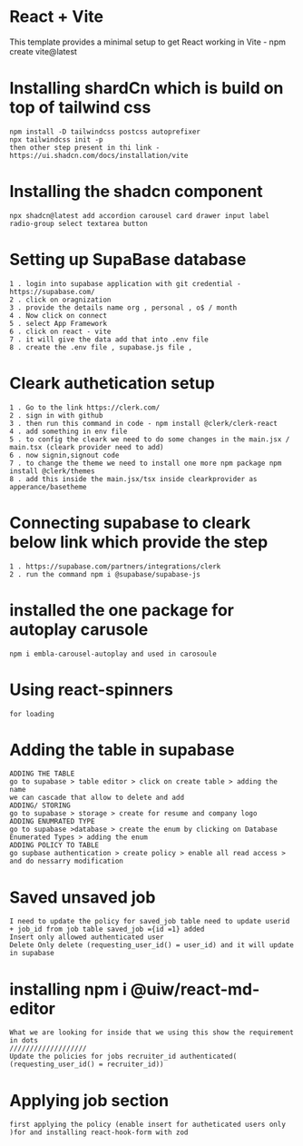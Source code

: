 # React + Vite

This template provides a minimal setup to get React working in Vite - npm create vite@latest

# Installing shardCn which is build on top of tailwind css

```
npm install -D tailwindcss postcss autoprefixer
npx tailwindcss init -p
then other step present in thi link - https://ui.shadcn.com/docs/installation/vite
```

# Installing the shadcn component

```
npx shadcn@latest add accordion carousel card drawer input label radio-group select textarea button
```

# Setting up SupaBase database

```
1 . login into supabase application with git credential -https://supabase.com/
2 . click on oragnization
3 . provide the details name org , personal , o$ / month
4 . Now click on connect
5 . select App Framework
6 . click on react - vite
7 . it will give the data add that into .env file
8 . create the .env file , supabase.js file ,
```

# Cleark authetication setup

```
1 . Go to the link https://clerk.com/
2 . sign in with github
3 . then run this command in code - npm install @clerk/clerk-react
4 . add something in env file
5 . to config the cleark we need to do some changes in the main.jsx / main.tsx (cleark provider need to add)
6 . now signin,signout code
7 . to change the theme we need to install one more npm package npm install @clerk/themes
8 . add this inside the main.jsx/tsx inside clearkprovider as apperance/basetheme
```

# Connecting supabase to cleark below link which provide the step

```
1 . https://supabase.com/partners/integrations/clerk
2 . run the command npm i @supabase/supabase-js
```

# installed the one package for autoplay carusole

```
npm i embla-carousel-autoplay and used in carosoule
```

# Using react-spinners

```
for loading
```

# Adding the table in supabase

```
ADDING THE TABLE
go to supabase > table editor > click on create table > adding the name
we can cascade that allow to delete and add
ADDING/ STORING
go to supabase > storage > create for resume and company logo
ADDING ENUMRATED TYPE
go to supabase >database > create the enum by clicking on Database Enumerated Types > adding the enum
ADDING POLICY TO TABLE
go supbase authentication > create policy > enable all read access > and do nessarry modification

```

# Saved unsaved job

```
I need to update the policy for saved_job table need to update userid + job_id from job table saved_job ={id =1} added
Insert only allowed authenticated user
Delete Only delete (requesting_user_id() = user_id) and it will update in supabase
```

# installing npm i @uiw/react-md-editor

```
What we are looking for inside that we using this show the requirement in dots
///////////////////
Update the policies for jobs recruiter_id authenticated( (requesting_user_id() = recruiter_id))
```

# Applying job section

```
first applying the policy (enable insert for autheticated users only )for and installing react-hook-form with zod
```
